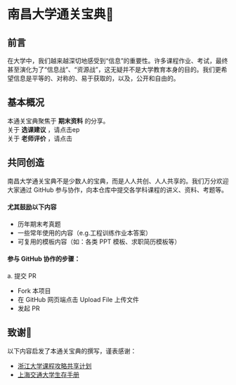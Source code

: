 # 南昌大学通关宝典🧭

## 前言
在大学中，我们越来越深切地感受到“信息”的重要性。许多课程作业、考试，最终甚至演化为了“信息战”、“资源战”，这无疑并不是大学教育本身的目的。我们更希望信息是平等的、对称的、易于获取的，以及，公开和自由的。


## 基本概况
本通关宝典聚焦于 **期末资料** 的分享。<br/>
关于 **选课建议** ，请点击ep<br/>
关于 **老师评价** ，请点击<br/>

## 共同创造
南昌大学通关宝典不是少数人的宝典，而是人人共创、人人共享的。我们万分欢迎大家通过 GitHub 参与协作，向本仓库中提交各学科课程的讲义、资料、考题等。
#### 尤其鼓励以下内容
- 历年期末考真题
- 一些常年使用的内容（e.g.工程训练作业本答案）
- 可复用的模板内容（如：各类 PPT 模板、求职简历模板等）

#### 参与 GitHub 协作的步骤：
a. 提交 PR
- Fork 本项目
- 在 GitHub 网页端点击 Upload File 上传文件
- 发起 PR

## 致谢🙏
以下内容启发了本通关宝典的撰写，谨表感谢：
- [浙江大学课程攻略共享计划](https://qsctech.github.io/zju-icicles/)
- [上海交通大学生存手册](https://survivesjtu.gitbook.io/survivesjtumanual/)

